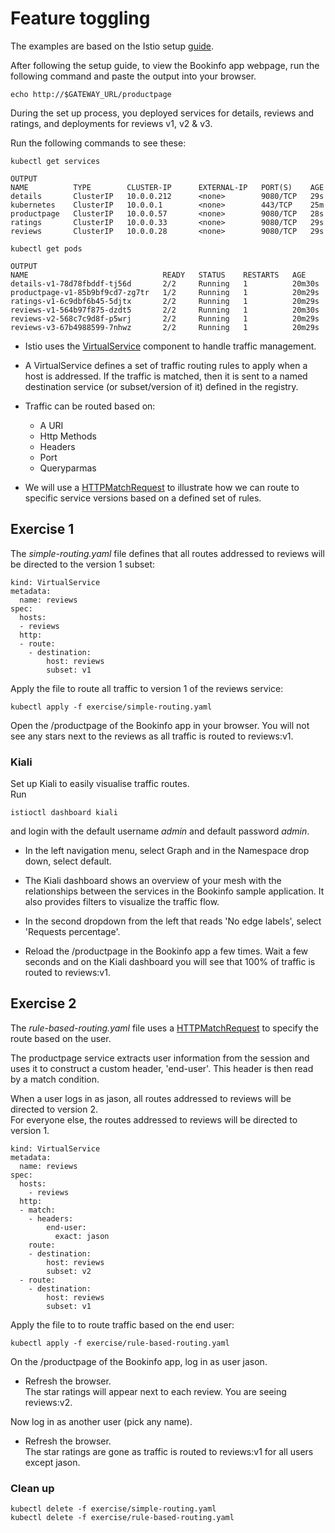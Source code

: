 # Feature toggling

The examples are based on the Istio setup [guide](https://istio.io/docs/setup/getting-started/).

After following the setup guide, to view the Bookinfo app webpage, run the following command and paste the output into your browser.
```
echo http://$GATEWAY_URL/productpage
```

During the set up process, you deployed services for details, reviews and ratings, and deployments for reviews v1, v2 & v3. 

Run the following commands to see these:

```
kubectl get services

OUTPUT
NAME          TYPE        CLUSTER-IP      EXTERNAL-IP   PORT(S)    AGE
details       ClusterIP   10.0.0.212      <none>        9080/TCP   29s
kubernetes    ClusterIP   10.0.0.1        <none>        443/TCP    25m
productpage   ClusterIP   10.0.0.57       <none>        9080/TCP   28s
ratings       ClusterIP   10.0.0.33       <none>        9080/TCP   29s
reviews       ClusterIP   10.0.0.28       <none>        9080/TCP   29s
```

```
kubectl get pods

OUTPUT
NAME                              READY   STATUS    RESTARTS   AGE
details-v1-78d78fbddf-tj56d       2/2     Running   1          20m30s
productpage-v1-85b9bf9cd7-zg7tr   1/2     Running   1          20m29s
ratings-v1-6c9dbf6b45-5djtx       2/2     Running   1          20m29s
reviews-v1-564b97f875-dzdt5       2/2     Running   1          20m30s
reviews-v2-568c7c9d8f-p5wrj       2/2     Running   1          20m29s
reviews-v3-67b4988599-7nhwz       2/2     Running   1          20m29s
```

* Istio uses the [VirtualService](https://istio.io/docs/reference/config/networking/virtual-service/) component to handle traffic management.
* A VirtualService defines a set of traffic routing rules to apply when a host is addressed. If the traffic is matched, then it is sent to a named destination service (or subset/version of it) defined in the registry.
* Traffic can be routed based on:
  * A URI 
  * Http Methods 
  * Headers 
  * Port 
  * Queryparmas

* We will use a [HTTPMatchRequest](https://istio.io/docs/reference/config/networking/virtual-service/#HTTPMatchRequest) to illustrate how we can route to specific service versions based on a defined set of rules.

## Exercise 1
The *simple-routing.yaml* file defines that all routes addressed to reviews will be directed to the version 1 subset:

```
kind: VirtualService
metadata:
  name: reviews
spec:
  hosts:
  - reviews
  http:
  - route:
    - destination:
        host: reviews
        subset: v1
```

Apply the file to route all traffic to version 1 of the reviews service:
```
kubectl apply -f exercise/simple-routing.yaml
```

Open the /productpage of the Bookinfo app in your browser. You will not see any stars next to the reviews as all traffic is routed to reviews:v1.

### Kiali
Set up Kiali to easily visualise traffic routes.  
Run 
```
istioctl dashboard kiali
```
and login with the default username *admin* and default password *admin*.

- In the left navigation menu, select Graph and in the Namespace drop down, select default.

- The Kiali dashboard shows an overview of your mesh with the relationships between the services in the Bookinfo sample application. It also provides filters to visualize the traffic flow.

- In the second dropdown from the left that reads 'No edge labels', select 'Requests percentage'.

- Reload the /productpage in the Bookinfo app a few times. Wait a few seconds and on the Kiali dashboard you will see that 100% of traffic is routed to reviews:v1.

## Exercise 2
The *rule-based-routing.yaml* file uses a [HTTPMatchRequest](https://istio.io/docs/reference/config/networking/virtual-service/#HTTPMatchRequest) to specify the route based on the user.

The productpage service extracts user information from the session and uses it to construct a custom header, 'end-user'. This header is then read by a match condition.

When a user logs in as jason, all routes addressed to reviews will be directed to version 2.  
For everyone else, the routes addressed to reviews will be directed to version 1.

```
kind: VirtualService
metadata:
  name: reviews
spec:
  hosts:
    - reviews
  http:
  - match:
    - headers:
        end-user:
          exact: jason
    route:
    - destination:
        host: reviews
        subset: v2
  - route:
    - destination:
        host: reviews
        subset: v1
```
Apply the file to to route traffic based on the end user:

```
kubectl apply -f exercise/rule-based-routing.yaml
```

On the /productpage of the Bookinfo app, log in as user jason. 
- Refresh the browser.  
The star ratings will appear next to each review. You are seeing reviews:v2.

Now log in as another user (pick any name). 
- Refresh the browser.  
The star ratings are gone as traffic is routed to reviews:v1 for all users except jason.

### Clean up

```
kubectl delete -f exercise/simple-routing.yaml
kubectl delete -f exercise/rule-based-routing.yaml
```